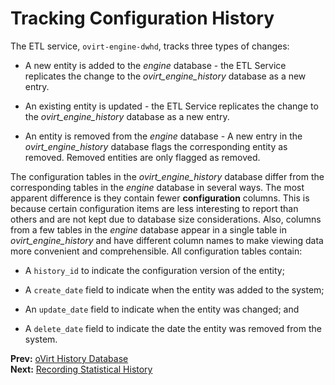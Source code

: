 # Tracking Configuration History

The ETL service, `ovirt-engine-dwhd`, tracks three types of changes:

* A new entity is added to the *engine* database - the ETL Service replicates the change to the *ovirt_engine_history* database as a new entry.

* An existing entity is updated - the ETL Service replicates the change to the *ovirt_engine_history* database as a new entry.

* An entity is removed from the *engine* database - A new entry in the *ovirt_engine_history* database flags the corresponding entity as removed. Removed entities are only flagged as removed.

The configuration tables in the *ovirt_engine_history* database differ from the corresponding tables in the *engine* database in several ways. The most apparent difference is they contain fewer **configuration** columns. This is because certain configuration items are less interesting to report than others and are not kept due to database size considerations. Also, columns from a few tables in the *engine* database appear in a single table in *ovirt_engine_history* and have different column names to make viewing data more convenient and comprehensible. All configuration tables contain:

* A `history_id` to indicate the configuration version of the entity;

* A `create_date` field to indicate when the entity was added to the system;

* An `update_date` field to indicate when the entity was changed; and

* A `delete_date` field to indicate the date the entity was removed from the system.

**Prev:** [oVirt History Database](oVirt_history_database) <br>
**Next:** [Recording Statistical History](Recording_statistical_history)
